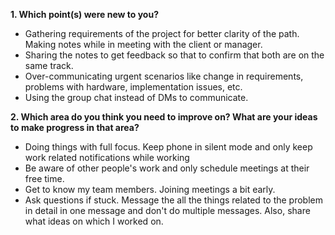 **1. Which point(s) were new to you?**

* Gathering requirements of the project for better clarity of the path. Making notes while in meeting with the client or manager.
* Sharing the notes to get feedback so that to confirm that both are on the same track.
* Over-communicating urgent scenarios like change in requirements, problems with hardware, implementation issues, etc.
* Using the group chat instead of DMs to communicate.  

**2. Which area do you think you need to improve on? What are your ideas to make progress in that area?**

* Doing things with full focus. Keep phone in silent mode and only keep work related notifications while working
* Be aware of other people's work and only schedule meetings at their free time.
* Get to know my team members. Joining meetings a bit early.
* Ask questions if stuck. Message the all the things related to the problem in detail in one message and don't do multiple messages.
 Also, share what ideas on which I worked on.
  
